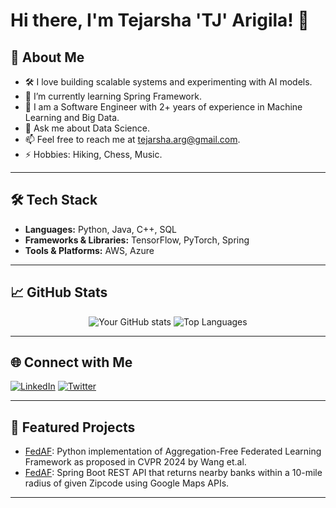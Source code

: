 # Hi there, I'm Tejarsha 'TJ' Arigila! 👋

## 🚀 About Me
- 🛠️ I love building scalable systems and experimenting with AI models.
- 🌱 I’m currently learning Spring Framework.
- 💼 I am a Software Engineer with 2+ years of experience in Machine Learning and Big Data.
- 💬 Ask me about Data Science.
- 📫 Feel free to reach me at tejarsha.arg@gmail.com.
- ⚡ Hobbies: Hiking, Chess, Music.

---

## 🛠️ Tech Stack
- **Languages:** Python, Java, C++, SQL
- **Frameworks & Libraries:** TensorFlow, PyTorch, Spring
- **Tools & Platforms:** AWS, Azure

---

## 📈 GitHub Stats
<div align="center">

![Your GitHub stats](https://github-readme-stats.vercel.app/api?username=tejarshaarigila&show_icons=true&theme=radical)
![Top Languages](https://github-readme-stats.vercel.app/api/top-langs/?username=tejarshaarigila&layout=compact&theme=radical)

</div>

---

## 🌐 Connect with Me
[![LinkedIn](https://img.shields.io/badge/-LinkedIn-blue?style=flat-square&logo=LinkedIn&logoColor=white)](https://www.linkedin.com/in/tejarsha)
[![Twitter](https://img.shields.io/badge/-Twitter-blue?style=flat-square&logo=Twitter&logoColor=white)](https://twitter.com/TejarshaA)

---

## 🌟 Featured Projects
- [FedAF](https://github.com/tejarshaarigila/fedaf): Python implementation of Aggregation-Free Federated Learning Framework as proposed in CVPR 2024 by Wang et.al.
- [FedAF](https://github.com/tejarshaarigila/bank-locator): Spring Boot REST API that returns nearby banks within a 10-mile radius of given Zipcode using Google Maps APIs.

---
